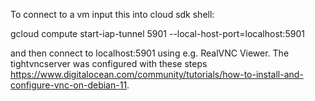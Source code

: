 To connect to a vm input this into cloud sdk shell:

gcloud compute start-iap-tunnel <instance-name> 5901 --local-host-port=localhost:5901

and then connect to localhost:5901 using e.g. RealVNC Viewer. The tightvncserver was configured with these steps https://www.digitalocean.com/community/tutorials/how-to-install-and-configure-vnc-on-debian-11.